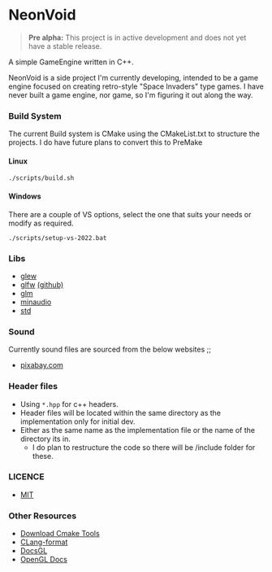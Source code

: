 # NeonVoid

> **Pre alpha:** This project is in active development and does not yet have a stable release.

A simple GameEngine written in C++.


NeonVoid is a side project I'm currently developing, intended to be a game engine focused on creating retro-style 
"Space Invaders" type games. I have never built a game engine, nor game, so I'm figuring it out along the way.


### Build System

The current Build system is CMake using the CMakeList.txt to structure the projects.
I do have future plans to convert this to PreMake

#### Linux
```
./scripts/build.sh
```

#### Windows
There are a couple of VS options, select the one that suits your needs or modify as required.
```
./scripts/setup-vs-2022.bat 
```

### Libs

* [glew](https://github.com/nigels-com/glew)
* [glfw](https://www.glfw.org/) [(github)](https://github.com/glfw/glfw)
* [glm](https://github.com/icaven/glm)
* [minaudio](https://miniaud.io/)
* [std](https://github.com/nothings/stb/tree/master)


### Sound
Currently sound files are sourced from the below websites ;;

* [pixabay.com](https://pixabay.com/sound-effects/)


### Header files
- Using `*.hpp` for c++ headers.
- Header files will be located within the same directory as the implementation only for initial dev.
- Either as the same name as the implementation file or the name of the directory its in.
  - I do plan to restructure the code so there will be /include folder for these.



### LICENCE
 - [MIT](LICENSE)


### Other Resources
 - [Download Cmake Tools](https://cmake.org/download/)
 - [CLang-format](https://clang.llvm.org/docs/ClangFormat.html)
 - [DocsGL](http://docs.gl/)
 - [OpenGL Docs](https://www.opengl.org/)